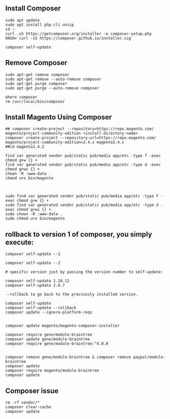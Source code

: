 

## Install  Composer

    sudo apt update
    sudo apt install php-cli unzip
    cd ~
    curl -sS https://getcomposer.org/installer -o composer-setup.php
    HASH=`curl -sS https://composer.github.io/installer.sig`
    
    composer self-update


## Remove  Composer
    sudo apt-get remove composer
    sudo apt-get remove --auto-remove composer
    sudo apt-get purge composer
    sudo apt-get purge --auto-remove composer

    where composer
    rm /usr/local/bin/composer




## Install Magento Using Composer


    ## composer create-project --repository=https://repo.magento.com/ magento/project-community-edition <install-directory-name>
    composer create-project --repository-url=https://repo.magento.com/ magento/project-community-edition=2.4.x magento2.4.x
    ##cd magento2.4.2
    
    find var generated vendor pub/static pub/media app/etc -type f -exec chmod g+w {} +
    find var generated vendor pub/static pub/media app/etc -type d -exec chmod g+ws {} +
    chown -R :www-data .
    chmod u+x bin/magento
    
    
    
    sudo find var generated vendor pub/static pub/media app/etc -type f -exec chmod g+w {} +
    sudo find var generated vendor pub/static pub/media app/etc -type d -exec chmod g+ws {} +
    sudo chown -R :www-data .
    sudo chmod u+x bin/magento 

## rollback to version 1 of composer, you simply execute:

    composer self-update --1 

    composer self-update --2 

    # specific version just by passing the version number to self-update:

    composer self-update 1.10.12
    composer self-update 2.0.7
    
    --rollback to go back to the previously installed version.

    composer self-update
    composer self-update --rollback
    composer update --ignore-platform-reqs
    
    
    composer update magento/magento-composer-installer

    composer require gene/module-braintree
    composer update gene/module-braintree 
    composer require gene/module-braintree:^4.0.0


    composer remove gene/module-braintree & composer remove paypal/module-braintree
    composer update
    composer require magento/module-braintree
    composer update
    
## Composer issue 

    rm -rf vendor/*
    composer clear-cache
    composer update
